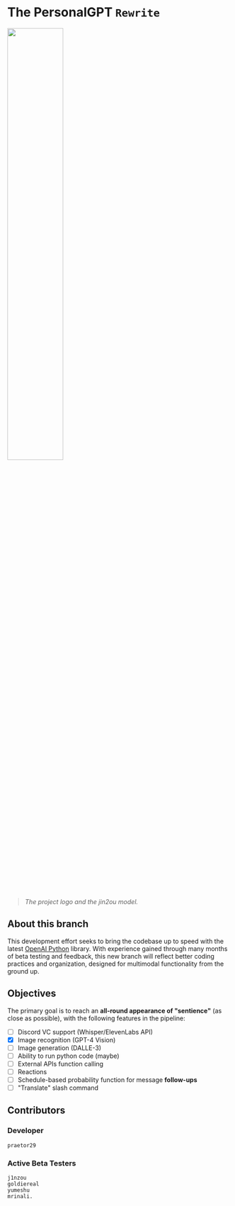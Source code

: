 # The PersonalGPT `Rewrite`
<img src="https://github.com/praetor29/personalgpt/blob/cloning-project-rewrite/res/combo.png" width=50% height=50%>

> *The project logo and the jin2ou model.*

## About this branch
This development effort seeks to bring the codebase up to speed with the latest [OpenAI Python](https://github.com/openai/openai-python) library.
With experience gained through many months of beta testing and feedback, this new branch will reflect better coding practices and organization, designed for multimodal functionality from the ground up.

## Objectives
The primary goal is to reach an **all-round appearance of "sentience"** (as close as possible), with the following features in the pipeline:
- [ ] Discord VC support (Whisper/ElevenLabs API)
- [X] Image recognition (GPT-4 Vision)
- [ ] Image generation (DALLE-3)
- [ ] Ability to run python code (maybe)
- [ ] External APIs function calling
- [ ] Reactions
- [ ] Schedule-based probability function for message **follow-ups**
- [ ] "Translate" slash command

## Contributors
### Developer
```plaintext
praetor29
```
### Active Beta Testers
```plaintext
j1nzou
goldiereal
yumeshu
mrinali.
```